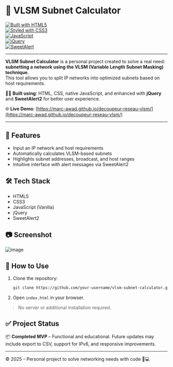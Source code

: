 # 🧮 VLSM Subnet Calculator

[![Built with HTML5](https://img.shields.io/badge/Built%20with-HTML5-E34F26?logo=html5&logoColor=white)](https://developer.mozilla.org/en-US/docs/Web/HTML)  
[![Styled with CSS3](https://img.shields.io/badge/Styled%20with-CSS3-1572B6?logo=css3&logoColor=white)](https://developer.mozilla.org/en-US/docs/Web/CSS)  
[![JavaScript](https://img.shields.io/badge/Vanilla%20JS-JavaScript-F7DF1E?logo=javascript&logoColor=black)](https://developer.mozilla.org/en-US/docs/Web/JavaScript)  
[![jQuery](https://img.shields.io/badge/Library-jQuery-0769AD?logo=jquery&logoColor=white)](https://jquery.com/)  
[![SweetAlert](https://img.shields.io/badge/Alert%20UI-SweetAlert2-FF5C5C?logo=alert&logoColor=white)](https://sweetalert2.github.io/)

---

**VLSM Subnet Calculator** is a personal project created to solve a real need: **subnetting a network using the VLSM (Variable Length Subnet Masking) technique**.  
This tool allows you to split IP networks into optimized subnets based on host requirements.

🧑‍💻 **Built using**: HTML, CSS, native JavaScript, and enhanced with **jQuery** and **SweetAlert2** for better user experience.

🌐 **Live Demo**: [https://marc-awad.github.io/decoupeur-reseau-vlsm/](https://marc-awad.github.io/decoupeur-reseau-vlsm/)

---

## 🚀 Features

- Input an IP network and host requirements
- Automatically calculates VLSM-based subnets
- Highlights subnet addresses, broadcast, and host ranges
- Intuitive interface with alert messages via SweetAlert2

## 🛠️ Tech Stack

- HTML5  
- CSS3  
- JavaScript (Vanilla)  
- jQuery  
- SweetAlert2

## 📷 Screenshot  

![image](https://github.com/user-attachments/assets/27214a50-0c76-4889-b5ab-00c079b7dcd6)


## 📁 How to Use

1. Clone the repository:  
   ```bash
   git clone https://github.com/your-username/vlsm-subnet-calculator.git
    ```
2. Open `index.html` in your browser.

> No server or additional installation required.

## ✅ Project Status  
📦 **Completed MVP** – Functional and educational. Future updates may include export to CSV, support for IPv6, and responsive improvements.

---

© 2025 – Personal project to solve networking needs with code 🧠💻

